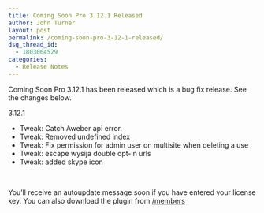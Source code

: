 ```yaml
---
title: Coming Soon Pro 3.12.1 Released
author: John Turner
layout: post
permalink: /coming-soon-pro-3-12-1-released/
dsq_thread_id:
  - 1803064529
categories:
  - Release Notes
---
```

Coming Soon Pro 3.12.1 has been released which is a bug fix release. See the changes below.

3.12.1

* Tweak: Catch Aweber api error.  
* Tweak: Removed undefined index  
* Tweak: Fix permission for admin user on multisite when deleting a use  
* Tweak: escape wysija double opt-in urls  
* Tweak: added skype icon

&nbsp;

You’ll receive an autoupdate message soon if you have entered your license key. You can also download the plugin from <a href="/members" target="_blank">/members</a>